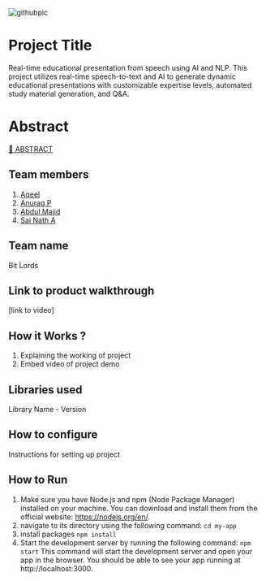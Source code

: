 ![githubpic](https://user-images.githubusercontent.com/126552313/221784874-670cd550-8440-4f18-bc5e-44257752c230.png)

# Project Title
Real-time educational presentation from speech using AI and NLP. This project utilizes real-time speech-to-text and AI to generate dynamic educational presentations with customizable expertise levels, automated study material generation, and Q&A.

# Abstract
[📄 ABSTRACT](https://docs.google.com/document/d/1IC309HfvVrOFv1sVDq7bpsf9sfGOaNVZc8tkdIi20D0/edit?usp=sharing)

## Team members
1. [Aqeel](https://github.com/aqeelshamz)
2. [Anurag P](https://github.com/anuragrajanp)
3. [Abdul Majid](https://github.com/majid-2002)
4. [Sai Nath A](https://github.com/sai-na)

## Team name
Bit Lords
## Link to product walkthrough
[link to video]
## How it Works ?
1. Explaining the working of project
2. Embed video of project demo
## Libraries used
Library Name - Version
## How to configure
Instructions for setting up project
## How to Run

1. Make sure you have Node.js and npm (Node Package Manager) installed on your machine. You can download and install them from the official website: https://nodejs.org/en/.
2. navigate to its directory using the following command:
   ``` cd my-app ```
3. install packages
 ``` npm install ```
4. Start the development server by running the following command:
  ``` npm start ```
   This command will start the development server and open your app in the browser. You should be able to see your app running at http://localhost:3000.

